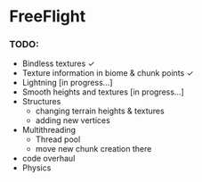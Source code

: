 # FreeFlight

### TODO:

* Bindless textures ✓
* Texture information in biome & chunk points ✓
* Lightning [in progress...]
* Smooth heights and textures [in progress...]
* Structures
  * changing terrain heights & textures
  * adding new vertices
* Multithreading
  * Thread pool
  * move new chunk creation there
* code overhaul
* Physics
